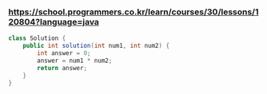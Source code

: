 ### https://school.programmers.co.kr/learn/courses/30/lessons/120804?language=java

```java
class Solution {
    public int solution(int num1, int num2) {
        int answer = 0;
        answer = num1 * num2;
        return answer;
    }
}
```